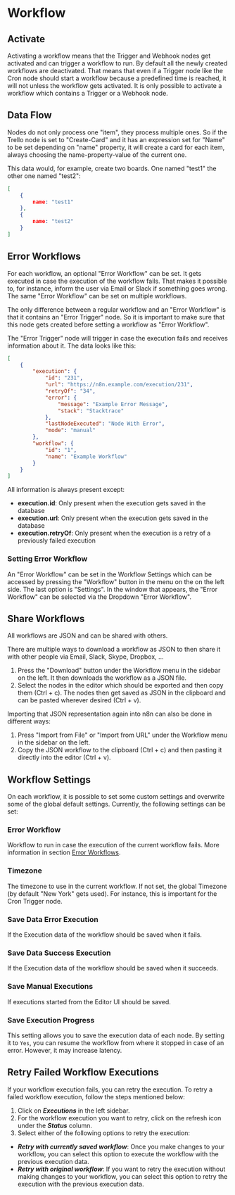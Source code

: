 # Workflow


## Activate

Activating a workflow means that the Trigger and Webhook nodes get activated and can trigger a workflow to run. By default all the newly created workflows are deactivated. That means that even if a Trigger node like the Cron node should start a workflow because a predefined time is reached, it will not unless the workflow gets activated. It is only possible to activate a workflow which contains a Trigger or a Webhook node.


## Data Flow

Nodes do not only process one "item", they process multiple ones. So if the Trello node is set to "Create-Card" and it has an expression set for "Name" to be set depending on "name" property, it will create a card for each item, always choosing the name-property-value of the current one.

This data would, for example, create two boards. One named "test1" the other one named "test2":

```json
[
	{
		name: "test1"
	},
	{
		name: "test2"
	}
]
```


## Error Workflows

For each workflow, an optional "Error Workflow" can be set. It gets executed in case the execution of the workflow fails. That makes it possible to, for instance, inform the user via Email or Slack if something goes wrong. The same "Error Workflow" can be set on multiple workflows.

The only difference between a regular workflow and an "Error Workflow" is that it contains an "Error Trigger" node. So it is important to make sure that this node gets created before setting a workflow as "Error Workflow".

The "Error Trigger" node will trigger in case the execution fails and receives information about it. The data looks like this:

```json
[
	{
		"execution": {
			"id": "231",
			"url": "https://n8n.example.com/execution/231",
			"retryOf": "34",
			"error": {
				"message": "Example Error Message",
				"stack": "Stacktrace"
			},
			"lastNodeExecuted": "Node With Error",
			"mode": "manual"
		},
		"workflow": {
			"id": "1",
			"name": "Example Workflow"
		}
	}
]

```

All information is always present except:
- **execution.id**: Only present when the execution gets saved in the database
- **execution.url**: Only present when the execution gets saved in the database
- **execution.retryOf**: Only present when the execution is a retry of a previously failed execution


### Setting Error Workflow

An "Error Workflow" can be set in the Workflow Settings which can be accessed by pressing the "Workflow" button in the menu on the on the left side. The last option is "Settings". In the window that appears, the "Error Workflow" can be selected via the Dropdown "Error Workflow".


## Share Workflows

All workflows are JSON and can be shared with others.

There are multiple ways to download a workflow as JSON to then share it with other people via Email, Slack, Skype, Dropbox, …

  1. Press the "Download" button under the Workflow menu in the sidebar on the left. It then downloads the workflow as a JSON file.
  1. Select the nodes in the editor which should be exported and then copy them (Ctrl + c). The nodes then get saved as JSON in the clipboard and can be pasted wherever desired (Ctrl + v).

Importing that JSON representation again into n8n can also be done in different ways:

  1. Press "Import from File" or "Import from URL" under the Workflow menu in the sidebar on the left.
  1. Copy the JSON workflow to the clipboard (Ctrl + c) and then pasting it directly into the editor (Ctrl + v).


## Workflow Settings

On each workflow, it is possible to set some custom settings and overwrite some of the global default settings. Currently, the following settings can be set:


### Error Workflow

Workflow to run in case the execution of the current workflow fails. More information in section [Error Workflows](#error-workflows).


### Timezone

The timezone to use in the current workflow. If not set, the global Timezone (by default "New York" gets used). For instance, this is important for the Cron Trigger node.


### Save Data Error Execution

If the Execution data of the workflow should be saved when it fails.


### Save Data Success Execution

If the Execution data of the workflow should be saved when it succeeds.


### Save Manual Executions

If executions started from the Editor UI should be saved.

### Save Execution Progress

This setting allows you to save the execution data of each node. By setting it to `Yes`, you can resume the workflow from where it stopped in case of an error. However, it may increase latency.

## Retry Failed Workflow Executions

If your workflow execution fails, you can retry the execution. To retry a failed workflow execution, follow the steps mentioned below:

1. Click on ***Executions*** in the left sidebar.
2. For the workflow execution you want to retry, click on the refresh icon under the ***Status*** column.
3. Select either of the following options to retry the execution:
- ***Retry with currently saved workflow***: Once you make changes to your workflow, you can select this option to execute the workflow with the previous execution data.
- ***Retry with original workflow***: If you want to retry the execution without making changes to your workflow, you can select this option to retry the execution with the previous execution data.
